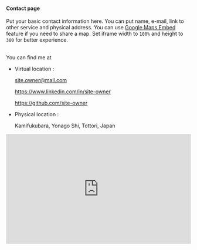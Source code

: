 #### Contact page

Put your basic contact information here. You can put name, e-mail, link to other service 
and physical address. You can use [Google Maps Embed](https://support.google.com/maps/answer/144361) 
feature if you need to share a map. Set iframe width to `100%` and height to `300` for better experience.

<br>
You can find me at

* Virtual location :

  [site.owner@mail.com](mailto:site.owner@mail.com)

  <https://www.linkedin.com/in/site-owner>

  <https://github.com/site-owner>

* Physical location :

  Kamifukubara, Yonago Shi, Tottori, Japan 

<iframe src="https://www.google.com/maps/embed?pb=!1m18!1m12!1m3!1d13001.411236701138!2d133.3504198922688!3d35.44605903399549!2m3!1f0!2f0!3f0!3m2!1i1024!2i768!4f13.1!3m3!1m2!1s0x3556f7d7457e0e17%3A0x6b659aedad87d5c8!2sKamifukubara%2C%20Yonago%2C%20Tottori%20683-0004%2C%20Japan!5e0!3m2!1sen!2sid!4v1646536061767!5m2!1sen!2sid" width="100%" height="300" style="border:0;" allowfullscreen="" loading="lazy"></iframe>